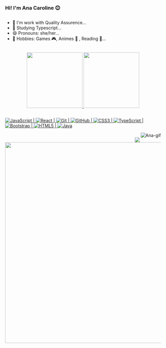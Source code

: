 ### Hi! I'm Ana Caroline 😊
  ## 
  
- 🔭 I'm work with Quality Assurence...
- 🌱 Studying Typescript...
- 😄 Pronouns: she/her...
- 👾 Hobbies: Games 🎮, Animes 🤍 , Reading 📖... 


## 
 


<div align="center" >
  <a href="https://github.com/aninhafsilva">
  <img height="180em" src="https://github-readme-stats.vercel.app/api?username=aninhafsilva&show_icons=true&theme=dracula&include_all_commits=true&count_private=true"/>
  <img height="180em" src="https://github-readme-stats.vercel.app/api/top-langs/?username=aninhafsilva&layout=compact&langs_count=7&theme=dracula"/>
</div>

 
  ##
  ![JavaScript](https://img.shields.io/badge/-JavaScript-black?style=flat-square&logo=javascript) 
  | ![React](https://img.shields.io/badge/-React-black?style=flat-square&logo=react) 
  | ![Git](https://img.shields.io/badge/-Git-black?style=flat-square&logo=git)
  | ![GitHub](https://img.shields.io/badge/-GitHub-181717?style=flat-square&logo=github)
  | ![CSS3](https://img.shields.io/badge/-CSS3-1572B6?style=flat-square&logo=css3) 
  | ![TypeScript](https://img.shields.io/badge/-TypeScript-007ACC?style=flat-square&logo=typescript) 
  | ![Bootstrap](https://img.shields.io/badge/-Bootstrap-563D7C?style=flat-square&logo=bootstrap)
  | ![HTML5](https://img.shields.io/badge/-HTML5-E34F26?style=flat-square&logo=html5&logoColor=white)
  | ![Java](https://img.shields.io/badge/-java-E34A86?style=flat-square&logo=java)
  
  <img align="right" alt="Ana-gif" src="https://media.giphy.com/media/7DxEk8Nm2fOjy06jtP/giphy.gif">
  
  ##
 
<div> 
  <div align="right">
  <a href="https://www.linkedin.com/in/ana-caroline-f-da-silva/" target="_blank"><img src="https://img.shields.io/badge/-LinkedIn-%230077B5?style=for-the-badge&logo=linkedin&logoColor=white" target="_blank" >
  </a> 
  </div>
  <img src="https://github.com/aninhafsilva/aninhafsilva/blob/main/.github/workflows/github-user-contribution.svg" width="650"/> 
</div>
  


